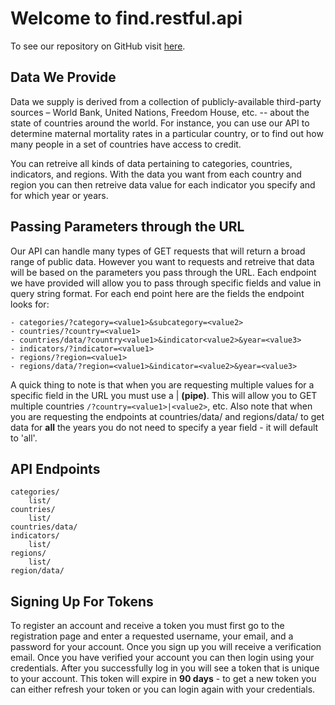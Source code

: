 # Welcome to find.restful.api

To see our repository on GitHub visit [here](https://github.com/USStateDept/find.restful.api).

## Data We Provide

Data we supply is derived from a collection of publicly-available third-party sources – World Bank,
United Nations, Freedom House, etc. -- about the state of countries around the world. For instance,
you can use our API to determine maternal mortality rates in a particular country, or to find out 
how many people in a set of countries have access to credit.

You can retreive all kinds of data pertaining to categories, countries, indicators, and regions.
With the data you want from each country and region you can then retreive data value for each
indicator you specify and for which year or years.

## Passing Parameters through the URL

Our API can handle many types of GET requests that will return a broad range of public data.
However you want to requests and retreive that data will be based on the parameters you pass through the URL.
Each endpoint we have provided will allow you to pass through specific fields and value in query string format.
For each end point here are the fields the endpoint looks for:

    - categories/?category=<value1>&subcategory=<value2>
    - countries/?country=<value1>
    - countries/data/?country<value1>&indicator<value2>&year=<value3>
    - indicators/?indicator=<value1>
    - regions/?region=<value1>
    - regions/data/?region=<value1>&indicator=<value2>&year=<value3>

A quick thing to note is that when you are requesting multiple values for a specific field in the URL you must use a | **(pipe)**.
This will allow you to GET multiple countries `/?country=<value1>|<value2>`, etc.  Also note that when you are requesting the endpoints
at countries/data/ and regions/data/ to get data for **all** the years you do not need to specify a year field - it will default to 'all'.

## API Endpoints

    categories/
        list/
    countries/
        list/
    countries/data/
    indicators/
        list/
    regions/
        list/
    region/data/

## Signing Up For Tokens

To register an account and receive a token you must first go to the registration page and enter a requested username, your email, and a password
for your account.  Once you sign up you will receive a verification email.  Once you have verified your account you can then login using your 
credentials.  After you successfully log in you will see a token that is unique to your account.  This token will expire in **90 days** - to get a
new token you can either refresh your token or you can login again with your credentials.